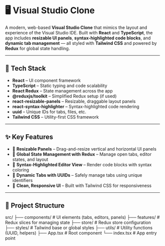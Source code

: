 # 🖥️ Visual Studio Clone

A modern, web-based **Visual Studio Clone** that mimics the layout and experience of the Visual Studio IDE. Built with **React** and **TypeScript**, the app includes **resizable UI panels**, **syntax-highlighted code blocks**, and **dynamic tab management** — all styled with **Tailwind CSS** and powered by **Redux** for global state handling.

---

## 🚀 Tech Stack

- **React** – UI component framework  
- **TypeScript** – Static typing and code scalability  
- **React Redux** – State management across the app  
- **@reduxjs/toolkit** – Simplified Redux setup (if used)  
- **react-resizable-panels** – Resizable, draggable layout panels  
- **react-syntax-highlighter** – Syntax-highlighted code rendering  
- **uuid** – Unique IDs for tabs, files, etc.  
- **Tailwind CSS** – Utility-first CSS framework  

---

## ✨ Key Features

- 🧩 **Resizable Panels** – Drag-and-resize vertical and horizontal UI panels  
- 🧠 **Global State Management with Redux** – Manage open tabs, editor states, and layout  
- 🧾 **Syntax-Highlighted Editor View** – Render code blocks with syntax coloring  
- 🧼 **Dynamic Tabs with UUIDs** – Safely manage tabs using unique identifiers  
- 💅 **Clean, Responsive UI** – Built with Tailwind CSS for responsiveness  

---

## 📁 Project Structure

src/
├── components/  # UI elements (tabs, editors, panels)
├── features/    # Redux slices for managing state
├── store/       # Redux store configuration
├── styles/      # Tailwind base or global styles
├── utils/       # Utility functions (UUID, helpers)
├── App.tsx      # Root component
└── index.tsx    # App entry point

